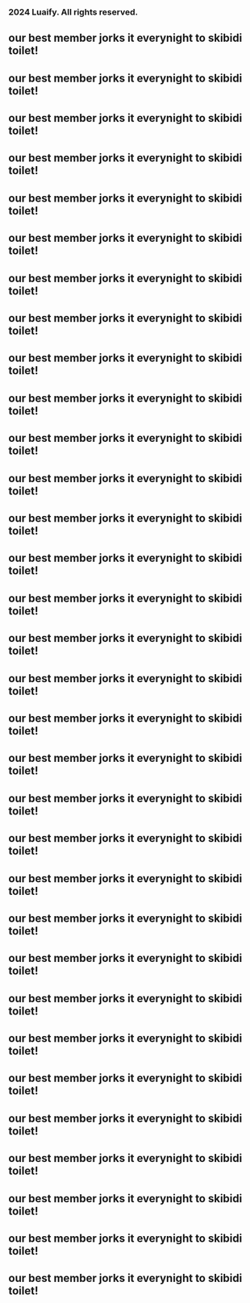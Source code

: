 ### 2024 Luaify. All rights reserved.


## our best member jorks it everynight to skibidi toilet!

## our best member jorks it everynight to skibidi toilet!

## our best member jorks it everynight to skibidi toilet!

## our best member jorks it everynight to skibidi toilet!

## our best member jorks it everynight to skibidi toilet!

## our best member jorks it everynight to skibidi toilet!

## our best member jorks it everynight to skibidi toilet!

## our best member jorks it everynight to skibidi toilet!

## our best member jorks it everynight to skibidi toilet!

## our best member jorks it everynight to skibidi toilet!

## our best member jorks it everynight to skibidi toilet!

## our best member jorks it everynight to skibidi toilet!

## our best member jorks it everynight to skibidi toilet!

## our best member jorks it everynight to skibidi toilet!

## our best member jorks it everynight to skibidi toilet!

## our best member jorks it everynight to skibidi toilet!

## our best member jorks it everynight to skibidi toilet!

## our best member jorks it everynight to skibidi toilet!

## our best member jorks it everynight to skibidi toilet!

## our best member jorks it everynight to skibidi toilet!

## our best member jorks it everynight to skibidi toilet!

## our best member jorks it everynight to skibidi toilet!

## our best member jorks it everynight to skibidi toilet!

## our best member jorks it everynight to skibidi toilet!

## our best member jorks it everynight to skibidi toilet!

## our best member jorks it everynight to skibidi toilet!

## our best member jorks it everynight to skibidi toilet!

## our best member jorks it everynight to skibidi toilet!

## our best member jorks it everynight to skibidi toilet!

## our best member jorks it everynight to skibidi toilet!

## our best member jorks it everynight to skibidi toilet!

## our best member jorks it everynight to skibidi toilet!

